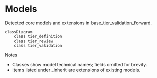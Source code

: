 # Models

Detected core models and extensions in base_tier_validation_forward.

```mermaid
classDiagram
    class tier_definition
    class tier_review
    class tier_validation
```

Notes
- Classes show model technical names; fields omitted for brevity.
- Items listed under _inherit are extensions of existing models.
